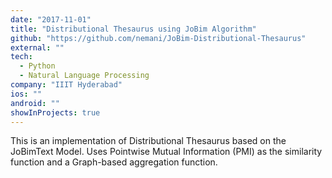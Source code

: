 ```yaml
---
date: "2017-11-01"
title: "Distributional Thesaurus using JoBim Algorithm"
github: "https://github.com/nemani/JoBim-Distributional-Thesaurus"
external: ""
tech:
  - Python
  - Natural Language Processing
company: "IIIT Hyderabad"
ios: ""
android: ""
showInProjects: true
---
```


This is an implementation of Distributional Thesaurus based on the JoBimText Model. Uses Pointwise Mutual Information (PMI) as the similarity function and a Graph-based aggregation function.
